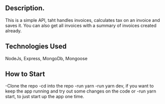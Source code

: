 ## Description.
This is a simple API, taht handles invoices, calculates tax on an invoice and saves it. You can also get all invoices with a summary of invoices created already.

## Technologies Used
NodeJs, Express, MongoDb, Mongoose

## How to Start
-Clone the repo
-cd into the repo
-run yarn
-run yarn dev, if you want to keep the app running and try out some changes on the code or
-run yarn start, to just start up the app one time.